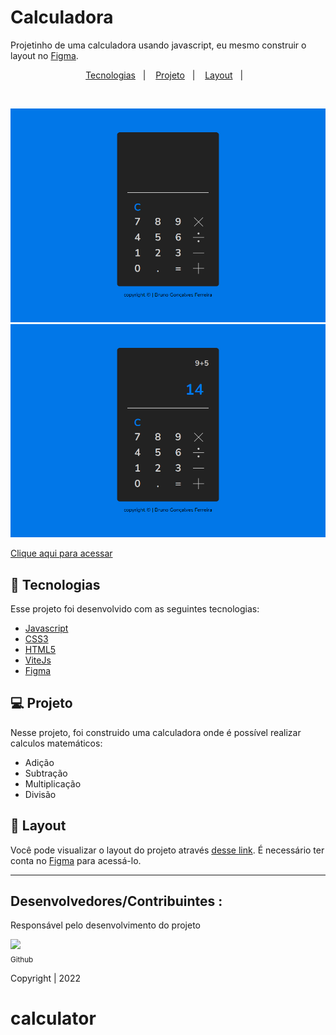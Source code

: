 # Calculadora

Projetinho de uma calculadora usando javascript, eu mesmo construir o layout no [Figma](https://www.figma.com).

<p align="center">
  <a href="#-tecnologias">Tecnologias</a>&nbsp;&nbsp;&nbsp;|&nbsp;&nbsp;&nbsp;
  <a href="#-projeto">Projeto</a>&nbsp;&nbsp;&nbsp;|&nbsp;&nbsp;&nbsp;
  <a href="#-layout">Layout</a>&nbsp;&nbsp;&nbsp;|&nbsp;&nbsp;&nbsp;
</p>

<br>

![preview](./.github/preview2.png)
![preview](./.github/preview1.png)

[Clique aqui para acessar](https://brunogoncalvesferreira.github.io/calculator/)

## 🚀 Tecnologias

Esse projeto foi desenvolvido com as seguintes tecnologias:

- [Javascript](https://developer.mozilla.org/pt-BR/docs/Web/JavaScript)
- [CSS3](https://developer.mozilla.org/pt-BR/docs/Web/CSS)
- [HTML5](https://developer.mozilla.org/pt-BR/docs/Web/HTML)
- [ViteJs](https://vitejs.dev/)
- [Figma](https://www.figma.com)

## 💻 Projeto

Nesse projeto, foi construido uma calculadora onde é possível realizar calculos matemáticos:

- Adição
- Subtração
- Multiplicação
- Divisão

## 🔖 Layout

Você pode visualizar o layout do projeto através [desse link](https://www.figma.com/file/Q6ByOIaQ9dM7FeT9cB8LdZ/Untitled?node-id=0%3A1). É necessário ter conta no [Figma](https://figma.com) para acessá-lo.

---

## Desenvolvedores/Contribuintes :

Responsável pelo desenvolvimento do projeto

[<img src="https://github.com/brunogoncalvesferreira.png" width=90><br><sub>Github</sub>](https://github.com/brunogoncalvesferreira)

Copyright | 2022

# calculator
